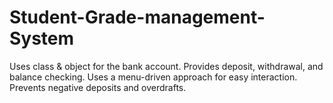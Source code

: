 # Student-Grade-management-System
 Uses class & object for the bank account.
 Provides deposit, withdrawal, and balance checking.
 Uses a menu-driven approach for easy interaction.
 Prevents negative deposits and overdrafts.
